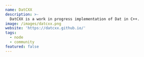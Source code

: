 ```yaml
---
name: DatCXX
description: >-
  DatCXX is a work in progress implementation of Dat in C++.
image: /images/datcxx.png
website: 'https://datcxx.github.io/'
tags:
  - node
  - community
featured: false
---
```

